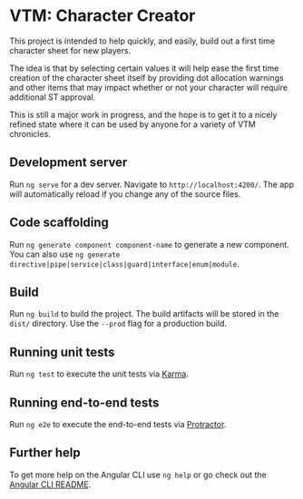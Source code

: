 # VTM: Character Creator

This project is intended to help quickly, and easily, build out a first time character sheet for new players.

The idea is that by selecting certain values it will help ease the first time creation of the character sheet itself by providing dot allocation warnings and other items that may impact whether or not your character will require additional ST approval.

This is still a major work in progress, and the hope is to get it to a nicely refined state where it can be used by anyone for a variety of VTM chronicles.

## Development server

Run `ng serve` for a dev server. Navigate to `http://localhost:4200/`. The app will automatically reload if you change any of the source files.

## Code scaffolding

Run `ng generate component component-name` to generate a new component. You can also use `ng generate directive|pipe|service|class|guard|interface|enum|module`.

## Build

Run `ng build` to build the project. The build artifacts will be stored in the `dist/` directory. Use the `--prod` flag for a production build.

## Running unit tests

Run `ng test` to execute the unit tests via [Karma](https://karma-runner.github.io).

## Running end-to-end tests

Run `ng e2e` to execute the end-to-end tests via [Protractor](http://www.protractortest.org/).

## Further help

To get more help on the Angular CLI use `ng help` or go check out the [Angular CLI README](https://github.com/angular/angular-cli/blob/master/README.md).
